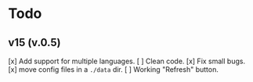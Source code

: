 # Todo

## v15 (v.0.5)

[x] Add support for multiple languages.
[ ] Clean code.
[x] Fix small bugs.
[x] move config files in a `./data` dir.
[ ] Working "Refresh" button.
